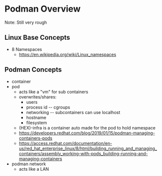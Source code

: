 # Podman Overview

Note: Still very rough

## Linux Base Concepts

* 8 Namespaces
    * <https://en.wikipedia.org/wiki/Linux_namespaces>


## Podman Concepts

* container
* pod
    * acts like a "vm" for sub containers
    * overwrites/shares:
        * users
        * process id -- cgroups
        * networking -- subcontainers can use localhost
        * hostname
        * filesystem
    * (HEX)-infra is a container auto made for the pod to hold namespace
    * <https://developers.redhat.com/blog/2019/01/15/podman-managing-containers-pods>
    * <https://access.redhat.com/documentation/en-us/red_hat_enterprise_linux/8/html/building_running_and_managing_containers/assembly_working-with-pods_building-running-and-managing-containers>
* podman network
    * acts like a LAN


